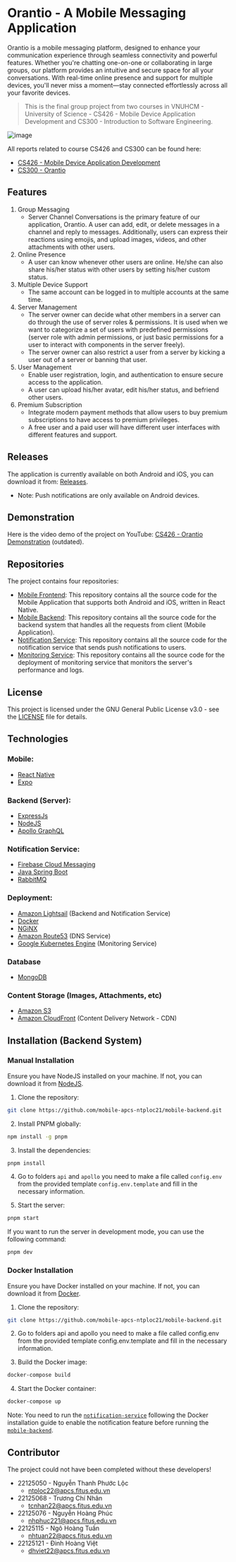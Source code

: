# Orantio - A Mobile Messaging Application

Orantio is a mobile messaging platform, designed to enhance your communication experience through seamless connectivity and powerful features. Whether you're chatting one-on-one or collaborating in large groups, our platform provides an intuitive and secure space for all your conversations. With real-time online presence and support for multiple devices, you'll never miss a moment—stay connected effortlessly across all your favorite devices.

> This is the final group project from two courses in VNUHCM - University of Science - CS426 - Mobile Device Application Development and CS300 - Introduction to Software Engineering.

![image](https://github.com/user-attachments/assets/81a1a1a5-3806-40c1-8a49-928236ac4e5d)

All reports related to course CS426 and CS300 can be found here:
- [CS426 - Mobile Device Application Development](https://drive.google.com/drive/folders/1_UMZ-_qxJTzBUqedQv8a4BW-Ij9IIFB-?usp=sharing)
- [CS300 - Orantio](https://drive.google.com/drive/folders/1HTRgZ1dGJsu_JyMLVBxYjk8a9NIDswzE?usp=sharing)

## Features

1. Group Messaging
    - Server Channel Conversations is the primary feature of our application, Orantio. A user can add, edit, or delete messages in a channel and reply to messages. Additionally, users can express their reactions using emojis, and upload images, videos, and other attachments with other users.
2. Online Presence
    - A user can know whenever other users are online. He/she can also share his/her status with other users by setting his/her custom status.
3. Multiple Device Support
    - The same account can be logged in to multiple accounts at the same time.
4. Server Management
    - The server owner can decide what other members in a server can do through the use of server roles & permissions. It is used when we want to categorize a set of users with predefined permissions (server role with admin permissions, or just basic permissions for a user to interact with components in the server freely).
    - The server owner can also restrict a user from a server by kicking a user out of a server or banning that user.
5. User Management
    - Enable user registration, login, and authentication to ensure secure access to the application.
    - A user can upload his/her avatar, edit his/her status, and befriend other users.
6. Premium Subscription
    - Integrate modern payment methods that allow users to buy premium subscriptions to have access to premium privileges.
    - A free user and a paid user will have different user interfaces with different features and support.

## Releases

The application is currently available on both Android and iOS, you can download it from: [Releases](https://drive.google.com/drive/folders/1f4hMgw-ejAeCoTmEvTNTC5w5bsk0XVha?usp=drive_link).
- Note: Push notifications are only available on Android devices.

## Demonstration

Here is the video demo of the project on YouTube: [CS426 - Orantio Demonstration](https://youtu.be/yxmciwkagPo) (outdated).

## Repositories

The project contains four repositories:
- [Mobile Frontend](https://github.com/mobile-apcs-ntploc21/mobile-frontend): This repository contains all the source code for the Mobile Application that supports both Android and iOS, written in React Native.
- [Mobile Backend](https://github.com/mobile-apcs-ntploc21/mobile-backend): This repository contains all the source code for the backend system that handles all the requests from client (Mobile Application).
- [Notification Service](https://github.com/mobile-apcs-ntploc21/notification-service): This repository contains all the source code for the notification service that sends push notifications to users.
- [Monitoring Service](https://github.com/mobile-apcs-ntploc21/monitoring-service): This repository contains all the source code for the deployment of monitoring service that monitors the server's performance and logs.

## License

This project is licensed under the GNU General Public License v3.0 - see the [LICENSE](https://github.com/mobile-apcs-ntploc21/mobile-backend/blob/master/LICENSE) file for details.

## Technologies

### Mobile:
- [React Native](https://reactnative.dev/)
- [Expo](https://expo.dev/)

### Backend (Server):
- [ExpressJs](https://expressjs.com/)
- [NodeJS](https://nodejs.org/en/)
- [Apollo GraphQL](https://www.apollographql.com/)

### Notification Service:
- [Firebase Cloud Messaging](https://firebase.google.com/docs/cloud-messaging)
- [Java Spring Boot](https://spring.io/projects/spring-boot)
- [RabbitMQ](https://www.rabbitmq.com/)

### Deployment:
- [Amazon Lightsail](https://aws.amazon.com/free/compute/lightsail) (Backend and Notification Service)
- [Docker](https://www.docker.com/)
- [NGiNX](https://nginx.org/en/)
- [Amazon Route53](https://aws.amazon.com/route53/) (DNS Service)
- [Google Kubernetes Engine](https://cloud.google.com/kubernetes-engine) (Monitoring Service)

### Database
- [MongoDB](https://www.mongodb.com/lp/cloud/atlas/try4)

### Content Storage (Images, Attachments, etc)
- [Amazon S3](https://aws.amazon.com/s3/)
- [Amazon CloudFront](https://aws.amazon.com/cloudfront/) (Content Delivery Network - CDN)

## Installation (Backend System)

### Manual Installation

Ensure you have NodeJS installed on your machine. If not, you can download it from [NodeJS](https://nodejs.org/en/).

1. Clone the repository:
```bash
git clone https://github.com/mobile-apcs-ntploc21/mobile-backend.git
```

2. Install PNPM globally:
```bash
npm install -g pnpm
```

3. Install the dependencies:
```bash
pnpm install
```

4. Go to folders `api` and `apollo` you need to make a file called `config.env` from the provided template `config.env.template` and fill in the necessary information.

5. Start the server:
```bash
pnpm start
```

If you want to run the server in development mode, you can use the following command:
```bash
pnpm dev
```

### Docker Installation

Ensure you have Docker installed on your machine. If not, you can download it from [Docker](https://www.docker.com/).

1. Clone the repository:
```bash
git clone https://github.com/mobile-apcs-ntploc21/mobile-backend.git
```

2. Go to folders api and apollo you need to make a file called config.env from the provided template config.env.template and fill in the necessary information.

3. Build the Docker image:
```bash
docker-compose build
```

4. Start the Docker container:
```bash
docker-compose up
```
Note: You need to run the [`notification-service`](https://github.com/mobile-apcs-ntploc21/notification-service) following the Docker installation guide to enable the notification feature before running the [`mobile-backend`](https://github.com/mobile-apcs-ntploc21/mobile-backend).

## Contributor

The project could not have been completed without these developers!

- 22125050 - Nguyễn Thanh Phước Lộc
  - ntploc22@apcs.fitus.edu.vn
- 22125068 - Trương Chí Nhân
  - tcnhan22@apcs.fitus.edu.vn
- 22125076 - Nguyễn Hoàng Phúc
  - nhphuc221@apcs.fitus.edu.vn
- 22125115 - Ngô Hoàng Tuấn
  - nhtuan22@apcs.fitus.edu.vn
- 22125121 - Đinh Hoàng Việt
  - dhviet22@apcs.fitus.edu.vn
